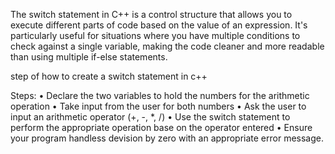 The switch statement in C++ is a control structure that allows you to execute different parts of code based on the value of an expression. It's particularly useful for situations where you have multiple conditions to check against a single variable, making the code cleaner and more readable than using multiple if-else statements.


step of how to create a switch statement in c++ 

Steps:
• Declare the two variables to hold the numbers for the arithmetic operation
• Take input from the user for both numbers
• Ask the user to input an arithmetic operator (+, -, *, /)
• Use the switch statement to perform the appropriate operation base on the operator entered 
• Ensure your program handless devision by zero with an appropriate error message.
